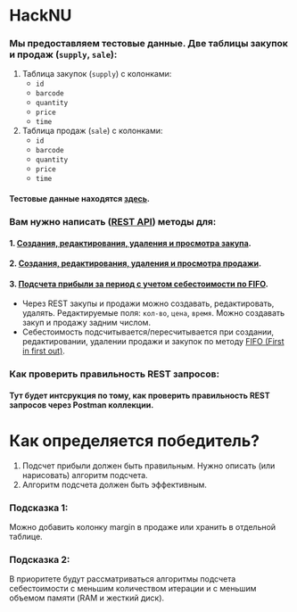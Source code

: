 # HackNU

### Мы предоставляем тестовые данные. Две таблицы закупок и продаж (`supply`, `sale`):
1. Таблица закупок (`supply`) с колонками:
    - `id`
    - `barcode`
    - `quantity`
    - `price`
    - `time`
2. Таблица продаж (`sale`) с колонками:
    - `id`
    - `barcode`
    - `quantity`
    - `price`
    - `time`
#### Тестовые данные находятся [здесь](https://some-link.com/).

### Вам нужно написать ([REST API](https://habr.com/ru/articles/483202/)) методы для:
#### 1. [Cоздания, редактирования, удаления и просмотра закупа](https://umaghacknu.docs.apiary.io/#reference/0/0/0).
#### 2. [Cоздания, редактирования, удаления и просмотра продажи](https://umaghacknu.docs.apiary.io/#reference/0/1/0).
#### 3. [Подсчета прибыли за период с учетом себестоимости по FIFO](https://umaghacknu.docs.apiary.io/#reference/0/2/0).
- Через REST закупы и продажи можно создавать, редактировать, удалять. Редактируемые поля: `кол-во`, `цена`, `время`. Можно создавать закуп и продажу задним числом.
- Себестоимость подсчитывается/пересчитывается при создании, редактировании, удалении продажи и закупок по методу [FIFO (First in first out)](https://ru.wikipedia.org/wiki/FIFO_%D0%B8_LIFO).

### Как проверить правильность REST запросов:
#### Тут будет интсрукция по тому, как проверить правильность REST запросов через Postman коллекции.


# Как определяется победитель?
1. Подсчет прибыли должен быть правильным. Нужно описать (или нарисовать) алгоритм подсчета.
2. Алгоритм подсчета должен быть эффективным.

### Подсказка 1:
Можно добавить колонку margin в продаже или хранить в отдельной таблице.

### Подсказка 2:
В приоритете будут рассматриваться алгоритмы подсчета себестоимости с меньшим количеством итерации и с меньшим объемом памяти (RAM и жесткий диск).
